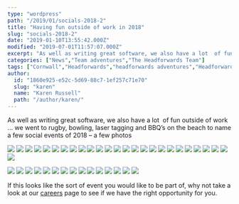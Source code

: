 ```yaml
---
type: "wordpress"
path: "/2019/01/socials-2018-2"
title: "Having fun outside of work in 2018"
slug: "socials-2018-2"
date: "2019-01-10T13:55:42.000Z"
modified: "2019-07-01T11:57:07.000Z"
excerpt: "As well as writing great software, we also have a lot  of fun outside of work … we went to rugby, bowling, laser tagging and BBQ’s on the beach to name a few social events of 2018 – a few photos     If this looks like the sort of event you would like to …"
categories: ["News","Team adventures","The Headforwards Team"]
tags: ["Cornwall","Headforwards","headforwards adventures","Headforwards Team","headstock","Outsourcing","software jobs","software jobs cornwall","software jobs uk","Software Outsourcing"]
author:
  id: "1860e925-e52c-5d69-88c7-1ef257c71e70"
  slug: "karen"
  name: "Karen Russell"
  path: "/author/karen/"
---
```

As well as writing great software, we also have a lot  of fun outside of work … we went to rugby, bowling, laser tagging and BBQ’s on the beach to name a few social events of 2018 – a few photos

![](/wp-content/uploads/2019/02/28166817_10156209705093200_7465585830689832548_n.jpg)
![](/wp-content/uploads/2019/02/28168485_1867767326629555_1338105461052757640_n.jpg)
![](/wp-content/uploads/2019/02/28277442_10156184811673200_6259843127290265690_n.jpg)
![](/wp-content/uploads/2019/02/28378269_10156209706863200_8292630736532861809_n.jpg)
![](/wp-content/uploads/2019/02/28378396_10156209705658200_2439711272126757669_n.jpg)
![](/wp-content/uploads/2019/02/28467624_10156209705143200_9136083437781399868_n.jpg)
![](/wp-content/uploads/2019/01/2018-12-15-20.04.07.jpg)
![](/wp-content/uploads/2019/02/29064563_10156315052443200_4546870026787447796_o.jpg)
![](/wp-content/uploads/2019/02/29351712_10156315045843200_3189813920363883094_o.jpg)
![](/wp-content/uploads/2019/02/29662406_1909557335783887_5499051619352516632_o.jpg)
![](/wp-content/uploads/2019/02/29662434_1909556949117259_163175555264664432_o.jpg)
![](/wp-content/uploads/2019/02/29662830_10156315050198200_8161130806158951718_o.jpg)
![](/wp-content/uploads/2019/02/31059641_10156376997418200_3537557478744917772_n.jpg)
![](/wp-content/uploads/2019/02/32859122_10156450114693200_1319812917138292736_n.jpg)
![](/wp-content/uploads/2019/02/32893892_10156447685423200_5850709604295507968_n.jpg)
![](/wp-content/uploads/2019/02/32913820_1978881398851480_5848191748437704704_o.jpg)
![](/wp-content/uploads/2019/02/32926054_10156447685363200_1821594762373758976_n.jpg)
![](/wp-content/uploads/2019/02/33072832_10156454130898200_458834706306170880_n.jpg)
![](/wp-content/uploads/2019/02/35928381_10156536460168200_8372635338748723200_n.jpg)
![](/wp-content/uploads/2019/02/36240576_10156557481288200_981399722193321984_n.jpg)
![](/wp-content/uploads/2019/02/36297893_2041735565899396_6310264327509114880_o.jpg)
![](/wp-content/uploads/2019/02/36311563_2041735792566040_7223369310872272896_o.jpg)
![](/wp-content/uploads/2019/02/36322766_2041735652566054_9085493175652450304_n.jpg)
![](/wp-content/uploads/2019/02/36389807_10156560315383200_3971093261136691200_n-2.jpg)
![](/wp-content/uploads/2019/02/36448162_10156560314843200_4608286762266001408_n.jpg)
![](/wp-content/uploads/2019/02/36455632_10156560314938200_1220792553503195136_n.jpg)

[](/wp-content/uploads/2019/02/36455632_10156560314938200_1220792553503195136_n.jpg)

[](/wp-content/uploads/2019/02/36455632_10156560314938200_1220792553503195136_n.jpg)
![](/wp-content/uploads/2019/02/37340848_2082167575189528_1759532059744796672_o.jpg)
![](/wp-content/uploads/2019/02/37370430_2082168031856149_614607367631273984_o.jpg)
![](/wp-content/uploads/2019/02/37370449_2082168011856151_3453762861195591680_o.jpg)
![](/wp-content/uploads/2019/02/37377539_2082167291856223_7540823593693741056_o.jpg)
![](/wp-content/uploads/2019/02/37394245_2082168478522771_5142035950301347840_o.jpg)
![](/wp-content/uploads/2019/02/37402451_2082167768522842_749947263211536384_o.jpg)
![](/wp-content/uploads/2019/02/48991650_10157014774603200_762439824132014080_n.jpg)
![](/wp-content/uploads/2019/02/49210719_2413269298746019_8208328482917187584_o.jpg)
![](/wp-content/uploads/2019/02/49314168_2413249725414643_3132881198766882816_o.jpg)
![](/wp-content/uploads/2019/02/49346177_2413245652081717_1763129309603561472_o.jpg)
![](/wp-content/uploads/2019/02/49429008_2413244788748470_1260042236691742720_o.jpg)
![](/wp-content/uploads/2019/02/49658206_2413261408746808_7461774033416093696_o.jpg)
![](/wp-content/uploads/2019/02/49664385_2413269292079353_6094750397673504768_o.jpg)
![](/wp-content/uploads/2019/02/49946562_2413245645415051_5154371882354475008_o.jpg)
![](/wp-content/uploads/2019/02/51371443_2470241453048803_1121593270120480768_o.jpg) 

If this looks like the sort of event you would like to be part of, why not take a look at our [careers](http://www.headforwards.com/careers/) page to see if we have the right opportunity for you.